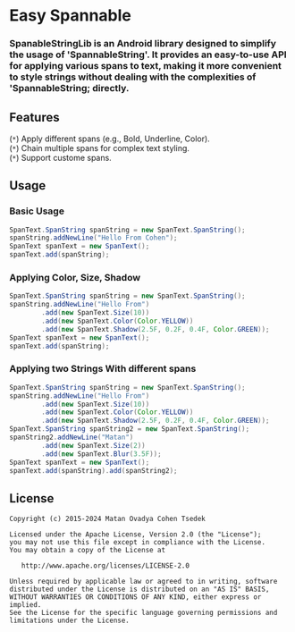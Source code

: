 # Easy Spannable

### SpanableStringLib is an Android library designed to simplify the usage of 'SpannableString'. It provides an easy-to-use API for applying various spans to text, making it more convenient to style strings without dealing with the complexities of 'SpannableString; directly.

## Features
(`*`) Apply different spans (e.g., Bold, Underline, Color).  
(`*`) Chain multiple spans for complex text styling.  
(`*`) Support custome spans.  

## Usage

### Basic Usage

```java
SpanText.SpanString spanString = new SpanText.SpanString();
spanString.addNewLine("Hello From Cohen");
SpanText spanText = new SpanText();
spanText.add(spanString);
```

### Applying Color, Size, Shadow

```java
SpanText.SpanString spanString = new SpanText.SpanString();
spanString.addNewLine("Hello From")
        .add(new SpanText.Size(10))
        .add(new SpanText.Color(Color.YELLOW))
        .add(new SpanText.Shadow(2.5F, 0.2F, 0.4F, Color.GREEN));
SpanText spanText = new SpanText();
spanText.add(spanString);
```

### Applying two Strings With different spans

```java
SpanText.SpanString spanString = new SpanText.SpanString();
spanString.addNewLine("Hello From")
        .add(new SpanText.Size(10))
        .add(new SpanText.Color(Color.YELLOW))
        .add(new SpanText.Shadow(2.5F, 0.2F, 0.4F, Color.GREEN));
SpanText.SpanString spanString2 = new SpanText.SpanString();
spanString2.addNewLine("Matan")
        .add(new SpanText.Size(2))
        .add(new SpanText.Blur(3.5F));
SpanText spanText = new SpanText();
spanText.add(spanString).add(spanString2);
```

## License

```
Copyright (c) 2015-2024 Matan Ovadya Cohen Tsedek

Licensed under the Apache License, Version 2.0 (the "License");  
you may not use this file except in compliance with the License.  
You may obtain a copy of the License at  

   http://www.apache.org/licenses/LICENSE-2.0  

Unless required by applicable law or agreed to in writing, software  
distributed under the License is distributed on an "AS IS" BASIS,  
WITHOUT WARRANTIES OR CONDITIONS OF ANY KIND, either express or implied.  
See the License for the specific language governing permissions and  
limitations under the License.  
```
